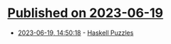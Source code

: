 # [Published on 2023-06-19](index.md)

* [2023-06-19, 14:50:18](https://lobste.rs/s/yb2ydw/haskell_puzzles) - [Haskell Puzzles](https://jaspervdj.be/posts/2023-06-19-haskell-puzzles.html)
